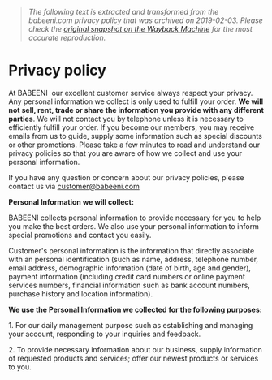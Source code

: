 > *The following text is extracted and transformed from the babeeni.com privacy policy that was archived on 2019-02-03. Please check the [original snapshot on the Wayback Machine](https://web.archive.org/web/20190203141411id_/https%3A//babeeni.com/privacy-policy) for the most accurate reproduction.*

# Privacy policy

At BABEENI  our excellent customer service always respect your privacy. Any personal information we collect is only used to fulfill your order. **We will not sell, rent, trade or share the information you provide with any different parties**. We will not contact you by telephone unless it is necessary to efficiently fulfill your order. If you become our members, you may receive emails from us to guide, supply some information such as special discounts or other promotions. Please take a few minutes to read and understand our privacy policies so that you are aware of how we collect and use your personal information.  


If you have any question or concern about our privacy policies, please contact us via customer@babeeni.com

 **Personal Information we will collect:**

BABEENI collects personal information to provide necessary for you to help you make the best orders. We also use your personal information to inform special promotions and contact you easily.

Customer's personal information is the information that directly associate with an personal identification (such as name, address, telephone number, email address, demographic information (date of birth, age and gender), payment information (including credit card numbers or online payment services numbers, financial information such as bank account numbers, purchase history and location information).

 **We use the Personal Information we collected for the following purposes:**

1\. For our daily management purpose such as establishing and managing your account, responding to your inquiries and feedback.

2\. To provide necessary information about our business, supply information of requested products and services; offer our newest products or services to you.
